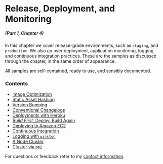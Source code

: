 # Release, Deployment, and Monitoring

##### _(Part 1, Chapter 4)_

In this chapter we cover release-grade environments, such as `staging`, and `production`. We also go over deployment, application monitoring, logging, and continuous integration practices. These are the samples as discussed through the chapter, in the same order of appearance.

All samples are self-contained, ready to use, and sensibly documented.

### Contents

- [Image Optimization](https://github.com/bevacqua/buildfirst/tree/master/ch04/01_image-optimization)
- [Static Asset Hashing](https://github.com/bevacqua/buildfirst/tree/master/ch04/02_asset-hashing)
- [Version Bumping](https://github.com/bevacqua/buildfirst/tree/master/ch04/03_version-bump)
- [Conventional Changelogs](https://github.com/bevacqua/buildfirst/tree/master/ch04/04_conventional-changelog)
- [Deployments with Heroku](https://github.com/bevacqua/buildfirst/tree/master/ch04/05_heroku-deployments)
- [_Build First_, Deploy, Build Again](https://github.com/buildfirst/heroku-grunt)
- [Deploying to Amazon EC2](https://github.com/bevacqua/buildfirst/tree/master/ch04/07_aws-deployments)
- [Continuous Integration](https://github.com/buildfirst/ci-by-example)
- [Logging with `winston`](https://github.com/bevacqua/buildfirst/tree/master/ch04/09_logging-with-winston)
- [A Node Cluster](https://github.com/bevacqua/buildfirst/tree/master/ch04/10_a-node-cluster)
- [Cluster via `pm2`](https://github.com/bevacqua/buildfirst/tree/master/ch04/11_cluster-by-pm2)

For questions or feedback refer to my [contact information](https://github.com/bevacqua/buildfirst#feedback).
